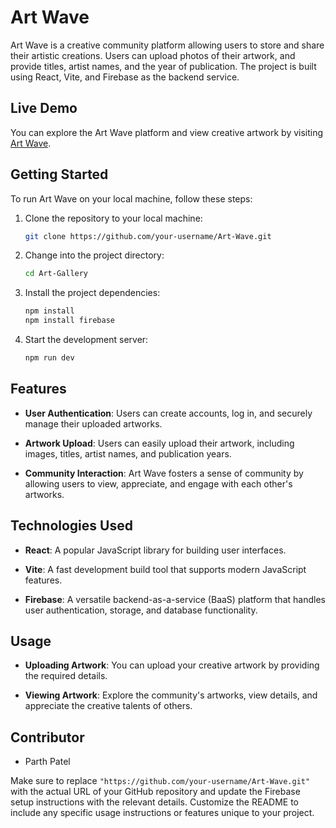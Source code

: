 # Art Wave

Art Wave is a creative community platform allowing users to store and share their artistic creations. Users can upload photos of their artwork, and provide titles, artist names, and the year of publication. The project is built using React, Vite, and Firebase as the backend service.

## Live Demo

You can explore the Art Wave platform and view creative artwork by visiting [Art Wave](https://art-wave.netlify.app/).

## Getting Started

To run Art Wave on your local machine, follow these steps:

1. Clone the repository to your local machine:

   ```bash
   git clone https://github.com/your-username/Art-Wave.git

2. Change into the project directory:

   ```bash
   cd Art-Gallery
3. Install the project dependencies:

   ```bash
   npm install
   npm install firebase
4. Start the development server:

   ```bash
   npm run dev

## Features

- **User Authentication**: Users can create accounts, log in, and securely manage their uploaded artworks.

- **Artwork Upload**: Users can easily upload their artwork, including images, titles, artist names, and publication years.

- **Community Interaction**: Art Wave fosters a sense of community by allowing users to view, appreciate, and engage with each other's artworks.

## Technologies Used

- **React**: A popular JavaScript library for building user interfaces.

- **Vite**: A fast development build tool that supports modern JavaScript features.

- **Firebase**: A versatile backend-as-a-service (BaaS) platform that handles user authentication, storage, and database functionality.

## Usage

- **Uploading Artwork**: You can upload your creative artwork by providing the required details.

- **Viewing Artwork**: Explore the community's artworks, view details, and appreciate the creative talents of others.

## Contributor
- Parth Patel

 
Make sure to replace `"https://github.com/your-username/Art-Wave.git"` with the actual URL of your GitHub repository and update the Firebase setup instructions with the relevant details. Customize the README to include any specific usage instructions or features unique to your project.

